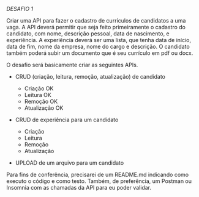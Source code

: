 *DESAFIO 1*

Criar uma API para fazer o cadastro de currículos de candidatos a uma vaga.
A API deverá permitir que seja feito primeiramente o cadastro do candidato, com nome, descrição pessoal, data de nascimento, e experiência.
A experiência deverá ser uma lista, que tenha data de início, data de fim, nome da empresa, nome do cargo e descrição.
O candidato também poderá subir um documento que é seu currículo em pdf ou docx.

O desafio será basicamente criar as seguintes APIs.
- CRUD (criação, leitura, remoção, atualização) de candidato
    - Criação OK
    - Leitura OK
    - Remoção OK
    - Atualização OK

- CRUD de experiência para um candidato
    - Criação
    - Leitura
    - Remoção
    - Atualização
- UPLOAD de um arquivo para um candidato

Para fins de conferência, precisarei de um README.md indicando como executo o código e como testo. Também, de preferência, um Postman ou Insomnia com as chamadas da API para eu poder validar.
